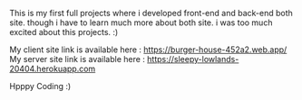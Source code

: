 This is my first full projects where i developed front-end and back-end both site.
though i have to learn much more about both site. 
i was too much excited about this projects. :)

My client site link is available here : https://burger-house-452a2.web.app/
My server site link is available here : https://sleepy-lowlands-20404.herokuapp.com
 
 Hpppy Coding :) 